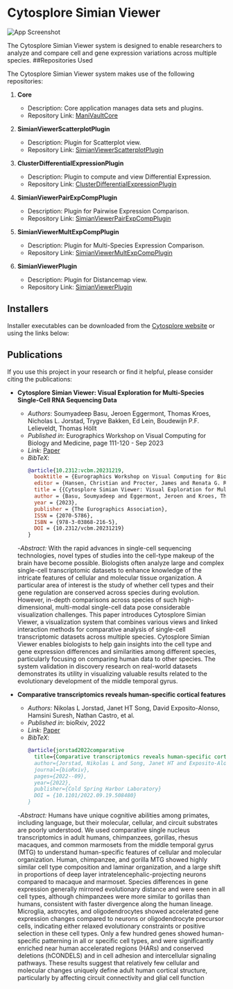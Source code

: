 
# Cytosplore Simian Viewer

![App Screenshot](https://www.thomashollt.com/assets/papers/2023_vcbm_soumyadeep/2023_vcbm_soumyadeep_teaser.png)

The Cytosplore Simian Viewer system is designed to enable researchers to analyze and compare cell and gene expression variations across multiple species.
##Repositories Used

The Cytosplore Simian Viewer system makes use of the following repositories:

1. **Core**
   - Description: Core application manages data sets and plugins.
   - Repository Link: [ManiVaultCore](https://github.com/ManiVaultStudio/core.git)

2. **SimianViewerScatterplotPlugin**
   - Description: Plugin for Scatterplot view.
   - Repository Link: [SimianViewerScatterplotPlugin](https://github.com/ManiVaultStudio/SimianViewerScatterplotPlugin.git)

3. **ClusterDifferentialExpressionPlugin**
   - Description: Plugin to compute and view Differential Expression.
   - Repository Link: [ClusterDifferentialExpressionPlugin](https://github.com/ManiVaultStudio/ClusterDifferentialExpressionPlugin.git)

4. **SimianViewerPairExpCompPlugin**
   - Description: Plugin for Pairwise Expression Comparison.
   - Repository Link: [SimianViewerPairExpCompPlugin](https://github.com/ManiVaultStudio/SimianViewerPairExpCompPlugin.git)   

5. **SimianViewerMultExpCompPlugin**
   - Description: Plugin for Multi-Species Expression Comparison.
   - Repository Link: [SimianViewerMultExpCompPlugin](https://github.com/ManiVaultStudio/SimianViewerMultExpCompPlugin.git)

5. **SimianViewerPlugin**
   - Description: Plugin for Distancemap view.
   - Repository Link: [SimianViewerPlugin](https://github.com/ManiVaultStudio/SimianViewerPlugin.git)
## Installers

Installer executables can be downloaded from the [Cytosplore website](https://viewer.cytosplore.org/) or using the links below:

## Publications

If you use this project in your research or find it helpful, please consider citing the publications:

- **Cytosplore Simian Viewer: Visual Exploration for Multi-Species Single-Cell RNA Sequencing Data**
  - *Authors*: Soumyadeep Basu, Jeroen Eggermont, Thomas Kroes, Nicholas L. Jorstad, Trygve Bakken, Ed Lein, Boudewijn P.F. Lelieveldt, Thomas Höllt
  - *Published in*: Eurographics Workshop on Visual Computing for Biology and Medicine, page 111-120 - Sep 2023
  - *Link*: [Paper](https://diglib.eg.org/handle/10.2312/vcbm20231219)
  - *BibTeX*:
    ```bibtex
    @article{10.2312:vcbm.20231219,
      booktitle = {Eurographics Workshop on Visual Computing for Biology and Medicine},
      editor = {Hansen, Christian and Procter, James and Renata G. Raidou and Jönsson, Daniel and Höllt, Thomas},
      title = {{Cytosplore Simian Viewer: Visual Exploration for Multi-Species Single-Cell RNA Sequencing Data}},
      author = {Basu, Soumyadeep and Eggermont, Jeroen and Kroes, Thomas and Jorstad, Nikolas and Bakken, Trygve and Lein, Ed and Lelieveldt, Boudewijn and Höllt, Thomas},
      year = {2023},
      publisher = {The Eurographics Association},
      ISSN = {2070-5786},
      ISBN = {978-3-03868-216-5},
      DOI = {10.2312/vcbm.20231219}
    }
  -*Abstract:* With the rapid advances in single-cell sequencing technologies, novel types of studies into the cell-type makeup of the brain have become possible. Biologists often analyze large and complex single-cell transcriptomic datasets to enhance knowledge of the intricate features of cellular and molecular tissue organization. A particular area of interest is the study of whether cell types and their gene regulation are conserved across species during evolution. However, in-depth comparisons across species of such high-dimensional, multi-modal single-cell data pose considerable visualization challenges. This paper introduces Cytosplore Simian Viewer, a visualization system that combines various views and linked interaction methods for comparative analysis of single-cell transcriptomic datasets across multiple species. Cytosplore Simian Viewer enables biologists to help gain insights into the cell type and gene expression differences and similarities among different species, particularly focusing on comparing human data to other species. The system validation in discovery research on real-world datasets demonstrates its utility in visualizing valuable results related to the evolutionary development of the middle temporal gyrus.


- **Comparative transcriptomics reveals human-specific cortical features**
  - *Authors*: Nikolas L Jorstad, Janet HT Song, David Exposito-Alonso, Hamsini Suresh, Nathan Castro, et al.
  - *Published in*: bioRxiv, 2022
  - *Link*: [Paper](https://www.biorxiv.org/content/10.1101/2022.09.19.508480v1)
  - *BibTeX*:
    ```bibtex
    @article{jorstad2022comparative
      title={Comparative transcriptomics reveals human-specific cortical features},
      author={Jorstad, Nikolas L and Song, Janet HT and Exposito-Alonso, David and Suresh, Hamsini and Castro, Nathan and Krienen, Fenna M and Yanny, Anna Marie and Close, Jennie and Gelfand, Emily and Travaglini, Kyle J and others},
      journal={bioRxiv},
      pages={2022--09},
      year={2022},
      publisher={Cold Spring Harbor Laboratory}
      DOI = {10.1101/2022.09.19.508480}
    }
  -*Abstract:* Humans have unique cognitive abilities among primates, including language, but their molecular, cellular, and circuit substrates are poorly understood. We used comparative single nucleus transcriptomics in adult humans, chimpanzees, gorillas, rhesus macaques, and common marmosets from the middle temporal gyrus (MTG) to understand human-specific features of cellular and molecular organization. Human, chimpanzee, and gorilla MTG showed highly similar cell type composition and laminar organization, and a large shift in proportions of deep layer intratelencephalic-projecting neurons compared to macaque and marmoset. Species differences in gene expression generally mirrored evolutionary distance and were seen in all cell types, although chimpanzees were more similar to gorillas than humans, consistent with faster divergence along the human lineage. Microglia, astrocytes, and oligodendrocytes showed accelerated gene expression changes compared to neurons or oligodendrocyte precursor cells, indicating either relaxed evolutionary constraints or positive selection in these cell types. Only a few hundred genes showed human-specific patterning in all or specific cell types, and were significantly enriched near human accelerated regions (HARs) and conserved deletions (hCONDELS) and in cell adhesion and intercellular signaling pathways. These results suggest that relatively few cellular and molecular changes uniquely define adult human cortical structure, particularly by affecting circuit connectivity and glial cell function
